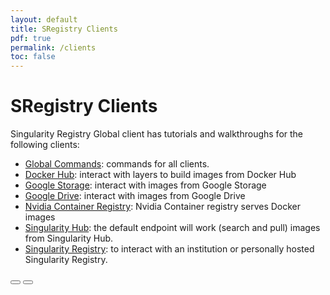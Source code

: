 ```yaml
---
layout: default
title: SRegistry Clients
pdf: true
permalink: /clients
toc: false
---
```


# SRegistry Clients
Singularity Registry Global client has tutorials and walkthroughs for the following clients:

 - [Global Commands](/sregistry-cli/commands): commands for all clients.
 - [Docker Hub](/sregistry-cli/client-dockerhub): interact with layers to build images from Docker Hub
 - [Google Storage](/sregistry-cli/client-google-storage): interact with images from Google Storage
 - [Google Drive](/sregistry-cli/client-google-drive): interact with images from Google Drive
 - [Nvidia Container Registry](/sregistry-cli/client-ngc): Nvidia Container registry serves Docker images
 - [Singularity Hub](/sregistry-cli/client-hub): the default endpoint will work (search and pull) images from Singularity Hub.
 - [Singularity Registry](/sregistry-cli/client-registry): to interact with an institution or personally hosted Singularity Registry.

<div>
    <a href="/sregistry-cli/getting-started"><button class="previous-button btn btn-primary"><i class="fa fa-chevron-left"></i> </button></a>
    <a href="/sregistry-cli/commands"><button class="next-button btn btn-primary"><i class="fa fa-chevron-right"></i> </button></a>
</div><br>
